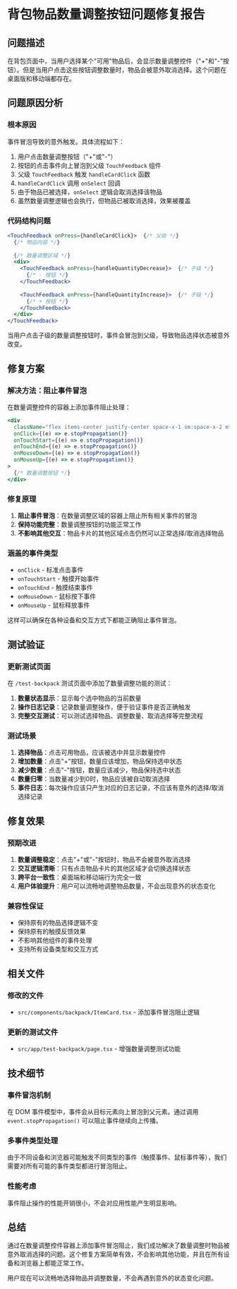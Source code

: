 # 背包物品数量调整按钮问题修复报告

## 问题描述

在背包页面中，当用户选择某个"可用"物品后，会显示数量调整控件（"+"和"-"按钮）。但是当用户点击这些按钮调整数量时，物品会被意外取消选择。这个问题在桌面版和移动端都存在。

## 问题原因分析

### 根本原因
事件冒泡导致的意外触发。具体流程如下：

1. 用户点击数量调整按钮（"+"或"-"）
2. 按钮的点击事件向上冒泡到父级 `TouchFeedback` 组件
3. 父级 `TouchFeedback` 触发 `handleCardClick` 函数
4. `handleCardClick` 调用 `onSelect` 回调
5. 由于物品已被选择，`onSelect` 逻辑会取消选择该物品
6. 虽然数量调整逻辑也会执行，但物品已被取消选择，效果被覆盖

### 代码结构问题
```jsx
<TouchFeedback onPress={handleCardClick}>  {/* 父级 */}
  {/* 物品内容 */}
  
  {/* 数量调整区域 */}
  <div>
    <TouchFeedback onPress={handleQuantityDecrease}>  {/* 子级 */}
      {/* - 按钮 */}
    </TouchFeedback>
    
    <TouchFeedback onPress={handleQuantityIncrease}>  {/* 子级 */}
      {/* + 按钮 */}
    </TouchFeedback>
  </div>
</TouchFeedback>
```

当用户点击子级的数量调整按钮时，事件会冒泡到父级，导致物品选择状态被意外改变。

## 修复方案

### 解决方法：阻止事件冒泡

在数量调整控件的容器上添加事件阻止处理：

```jsx
<div 
  className="flex items-center justify-center space-x-1 sm:space-x-2 mt-2 sm:mt-3 pt-2 sm:pt-3 border-t border-blue-200"
  onClick={(e) => e.stopPropagation()}
  onTouchStart={(e) => e.stopPropagation()}
  onTouchEnd={(e) => e.stopPropagation()}
  onMouseDown={(e) => e.stopPropagation()}
  onMouseUp={(e) => e.stopPropagation()}
>
  {/* 数量调整按钮 */}
</div>
```

### 修复原理

1. **阻止事件冒泡**：在数量调整区域的容器上阻止所有相关事件的冒泡
2. **保持功能完整**：数量调整按钮的功能正常工作
3. **不影响其他交互**：物品卡片的其他区域点击仍然可以正常选择/取消选择物品

### 涵盖的事件类型

- `onClick` - 标准点击事件
- `onTouchStart` - 触摸开始事件
- `onTouchEnd` - 触摸结束事件  
- `onMouseDown` - 鼠标按下事件
- `onMouseUp` - 鼠标释放事件

这样可以确保在各种设备和交互方式下都能正确阻止事件冒泡。

## 测试验证

### 更新测试页面

在 `/test-backpack` 测试页面中添加了数量调整功能的测试：

1. **数量状态显示**：显示每个选中物品的当前数量
2. **操作日志记录**：记录数量调整操作，便于验证事件是否正确触发
3. **完整交互测试**：可以测试选择物品、调整数量、取消选择等完整流程

### 测试场景

1. **选择物品**：点击可用物品，应该被选中并显示数量控件
2. **增加数量**：点击"+"按钮，数量应该增加，物品保持选中状态
3. **减少数量**：点击"-"按钮，数量应该减少，物品保持选中状态
4. **数量归零**：当数量减少到0时，物品应该被自动取消选择
5. **事件日志**：每次操作应该只产生对应的日志记录，不应该有意外的选择/取消选择记录

## 修复效果

### 预期改进

1. **数量调整稳定**：点击"+"或"-"按钮时，物品不会被意外取消选择
2. **交互逻辑清晰**：只有点击物品卡片的其他区域才会切换选择状态
3. **跨平台一致性**：桌面端和移动端行为完全一致
4. **用户体验提升**：用户可以流畅地调整物品数量，不会出现意外的状态变化

### 兼容性保证

- 保持原有的物品选择逻辑不变
- 保持原有的触摸反馈效果
- 不影响其他组件的事件处理
- 支持所有设备类型和交互方式

## 相关文件

### 修改的文件
- `src/components/backpack/ItemCard.tsx` - 添加事件冒泡阻止逻辑

### 更新的测试文件  
- `src/app/test-backpack/page.tsx` - 增强数量调整测试功能

## 技术细节

### 事件冒泡机制
在 DOM 事件模型中，事件会从目标元素向上冒泡到父元素。通过调用 `event.stopPropagation()` 可以阻止事件继续向上传播。

### 多事件类型处理
由于不同设备和浏览器可能触发不同类型的事件（触摸事件、鼠标事件等），我们需要对所有可能的事件类型都进行冒泡阻止。

### 性能考虑
事件阻止操作的性能开销很小，不会对应用性能产生明显影响。

## 总结

通过在数量调整控件容器上添加事件冒泡阻止，我们成功解决了数量调整时物品被意外取消选择的问题。这个修复方案简单有效，不会影响其他功能，并且在所有设备和浏览器上都能正常工作。

用户现在可以流畅地选择物品并调整数量，不会再遇到意外的状态变化问题。